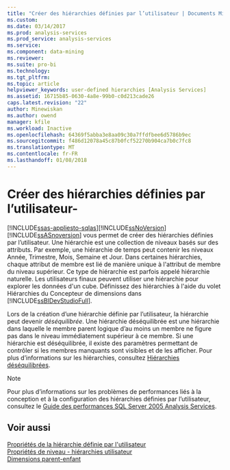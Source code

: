 ```yaml
---
title: "Créer des hiérarchies définies par l’utilisateur | Documents Microsoft"
ms.custom: 
ms.date: 03/14/2017
ms.prod: analysis-services
ms.prod_service: analysis-services
ms.service: 
ms.component: data-mining
ms.reviewer: 
ms.suite: pro-bi
ms.technology: 
ms.tgt_pltfrm: 
ms.topic: article
helpviewer_keywords: user-defined hierarchies [Analysis Services]
ms.assetid: 16715b85-0630-4a8e-99b0-c0d213cade26
caps.latest.revision: "22"
author: Minewiskan
ms.author: owend
manager: kfile
ms.workload: Inactive
ms.openlocfilehash: 64369f5abba3e8aa09c30a7ffdfbee6d5786b9ec
ms.sourcegitcommit: f486d12078a45c87b0fcf52270b904ca7b0c7fc8
ms.translationtype: MT
ms.contentlocale: fr-FR
ms.lasthandoff: 01/08/2018
---
```

# <a name="user-defined-hierarchies---create"></a>Créer des hiérarchies définies par l’utilisateur-
[!INCLUDE[ssas-appliesto-sqlas](../../includes/ssas-appliesto-sqlas.md)][!INCLUDE[ssNoVersion](../../includes/ssnoversion-md.md)] [!INCLUDE[ssASnoversion](../../includes/ssasnoversion-md.md)] vous permet de créer des hiérarchies définies par l’utilisateur. Une hiérarchie est une collection de niveaux basés sur des attributs. Par exemple, une hiérarchie de temps peut contenir les niveaux Année, Trimestre, Mois, Semaine et Jour. Dans certaines hiérarchies, chaque attribut de membre est lié de manière unique à l'attribut de membre du niveau supérieur. Ce type de hiérarchie est parfois appelé hiérarchie naturelle. Les utilisateurs finaux peuvent utiliser une hiérarchie pour explorer les données d'un cube. Définissez des hiérarchies à l'aide du volet Hiérarchies du Concepteur de dimensions dans [!INCLUDE[ssBIDevStudioFull](../../includes/ssbidevstudiofull-md.md)].  
  
 Lors de la création d’une hiérarchie définie par l’utilisateur, la hiérarchie peut devenir *déséquilibrée*. Une hiérarchie déséquilibrée est une hiérarchie dans laquelle le membre parent logique d’au moins un membre ne figure pas dans le niveau immédiatement supérieur à ce membre. Si une hiérarchie est déséquilibrée, il existe des paramètres permettant de contrôler si les membres manquants sont visibles et de les afficher. Pour plus d’informations sur les hiérarchies, consultez [Hiérarchies déséquilibrées](../../analysis-services/multidimensional-models/user-defined-hierarchies-ragged-hierarchies.md).  
  
> [!NOTE]  
>  Pour plus d’informations sur les problèmes de performances liés à la conception et à la configuration des hiérarchies définies par l’utilisateur, consultez le [Guide des performances SQL Server 2005 Analysis Services](http://go.microsoft.com/fwlink/?LinkId=81621).  
  
## <a name="see-also"></a>Voir aussi  
 [Propriétés de la hiérarchie définie par l'utilisateur](../../analysis-services/multidimensional-models-olap-logical-dimension-objects/user-hierarchies-properties.md)   
 [Propriétés de niveau - hiérarchies utilisateur](../../analysis-services/multidimensional-models-olap-logical-dimension-objects/user-hierarchies-level-properties.md)   
 [Dimensions parent-enfant](../../analysis-services/multidimensional-models/parent-child-dimension.md)  
  
  
